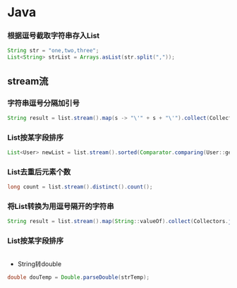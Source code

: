 # Java

### 根据逗号截取字符串存入List
``` Java
String str = "one,two,three";
List<String> strList = Arrays.asList(str.split(","));
```

## stream流
### 字符串逗号分隔加引号
``` Java
String result = list.stream().map(s -> "\'" + s + "\'").collect(Collectors.joining(", "));
```
### List按某字段排序
``` Java
List<User> newList = list.stream().sorted(Comparator.comparing(User::getAge)).collect(Collectors.toList());
```
### List去重后元素个数
``` Java
long count = list.stream().distinct().count();
```
### 将List转换为用逗号隔开的字符串
``` java
String result = list.stream().map(String::valueOf).collect(Collectors.joining(","));
```
### List按某字段排序
``` java
```
* String转double
``` java
double douTemp = Double.parseDouble(strTemp);
```
